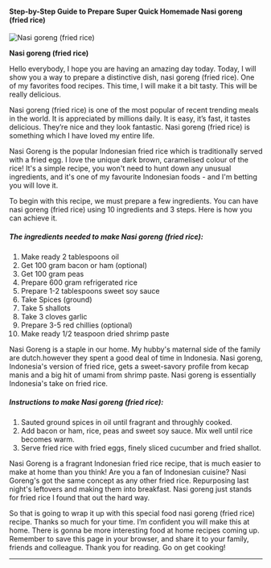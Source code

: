             

#### Step-by-Step Guide to Prepare Super Quick Homemade Nasi goreng (fried rice)

![Nasi goreng (fried rice)](https://img-global.cpcdn.com/recipes/9ce6d841e2972cc4/751x532cq70/nasi-goreng-fried-rice-recipe-main-photo.jpg)

**Nasi goreng (fried rice)**

Hello everybody, I hope you are having an amazing day today. Today, I will show you a way to prepare a distinctive dish, nasi goreng (fried rice). One of my favorites food recipes. This time, I will make it a bit tasty. This will be really delicious.

Nasi goreng (fried rice) is one of the most popular of recent trending meals in the world. It is appreciated by millions daily. It is easy, it’s fast, it tastes delicious. They’re nice and they look fantastic. Nasi goreng (fried rice) is something which I have loved my entire life.

Nasi Goreng is the popular Indonesian fried rice which is traditionally served with a fried egg. I love the unique dark brown, caramelised colour of the rice! It's a simple recipe, you won't need to hunt down any unusual ingredients, and it's one of my favourite Indonesian foods - and I'm betting you will love it.

To begin with this recipe, we must prepare a few ingredients. You can have nasi goreng (fried rice) using 10 ingredients and 3 steps. Here is how you can achieve it.

##### The ingredients needed to make Nasi goreng (fried rice):

1.  Make ready 2 tablespoons oil
2.  Get 100 gram bacon or ham (optional)
3.  Get 100 gram peas
4.  Prepare 600 gram refrigerated rice
5.  Prepare 1-2 tablespoons sweet soy sauce
6.  Take Spices (ground)
7.  Take 5 shallots
8.  Take 3 cloves garlic
9.  Prepare 3-5 red chillies (optional)
10.  Make ready 1/2 teaspoon dried shrimp paste

Nasi Goreng is a staple in our home. My hubby's maternal side of the family are dutch.however they spent a good deal of time in Indonesia. Nasi goreng, Indonesia's version of fried rice, gets a sweet-savory profile from kecap manis and a big hit of umami from shrimp paste. Nasi goreng is essentially Indonesia's take on fried rice.

##### Instructions to make Nasi goreng (fried rice):

1.  Sauted ground spices in oil until fragrant and throughly cooked.
2.  Add bacon or ham, rice, peas and sweet soy sauce. Mix well until rice becomes warm.
3.  Serve fried rice with fried eggs, finely sliced cucumber and fried shallot.

Nasi Goreng is a fragrant Indonesian fried rice recipe, that is much easier to make at home than you think! Are you a fan of Indonesian cuisine? Nasi Goreng's got the same concept as any other fried rice. Repurposing last night's leftovers and making them into breakfast. Nasi goreng just stands for fried rice I found that out the hard way.

So that is going to wrap it up with this special food nasi goreng (fried rice) recipe. Thanks so much for your time. I’m confident you will make this at home. There is gonna be more interesting food at home recipes coming up. Remember to save this page in your browser, and share it to your family, friends and colleague. Thank you for reading. Go on get cooking!

* * *